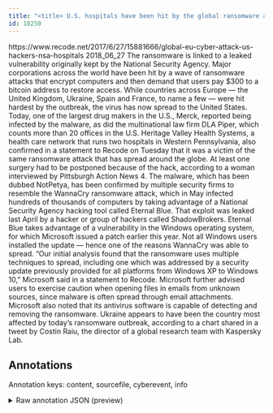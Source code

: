 ```yaml
---
title: "<title> U.S. hospitals have been hit by the global ransomware attack  </title>"
id: 10250
---
```


<title> U.S. hospitals have been hit by the global ransomware attack  </title>
<source> https://www.recode.net/2017/6/27/15881666/global-eu-cyber-attack-us-hackers-nsa-hospitals </source>
<date> 2018_06_27 </date>
<text>
The ransomware is linked to a leaked vulnerability originally kept by the National Security Agency.
Major corporations across the world have been hit by a wave of ransomware attacks that encrypt computers and then demand that users pay $300 to a bitcoin address to restore access.
While countries across Europe — the United Kingdom, Ukraine, Spain and France, to name a few — were hit hardest by the outbreak, the virus has now spread to the United States.
Today, one of the largest drug makers in the U.S., Merck, reported being infected by the malware, as did the multinational law firm DLA Piper, which counts more than 20 offices in the U.S.
Heritage Valley Health Systems, a health care network that runs two hospitals in Western Pennsylvania, also confirmed in a statement to Recode on Tuesday that it was a victim of the same ransomware attack that has spread around the globe.
At least one surgery had to be postponed because of the hack, according to a woman interviewed by Pittsburgh Action News 4.
The malware, which has been dubbed NotPetya, has been confirmed by multiple security firms to resemble the WannaCry ransomware attack, which in May infected hundreds of thousands of computers by taking advantage of a National Security Agency hacking tool called Eternal Blue. 
That exploit was leaked last April by a hacker or group of hackers called ShadowBrokers. Eternal Blue takes advantage of a vulnerability in the Windows operating system, for which Microsoft issued a patch earlier this year. Not all Windows users installed the update — hence one of the reasons WannaCry was able to spread.
“Our initial analysis found that the ransomware uses multiple techniques to spread, including one which was addressed by a security update previously provided for all platforms from Windows XP to Windows 10,” Microsoft said in a statement to Recode.
Microsoft further advised users to exercise caution when opening files in emails from unknown sources, since malware is often spread through email attachments. Microsoft also noted that its antivirus software is capable of detecting and removing the ransomware.
Ukraine appears to have been the country most affected by today’s ransomware outbreak, according to a chart shared in a tweet by Costin Raiu, the director of a global research team with Kaspersky Lab. 
</text>



## Annotations

Annotation keys: content, sourcefile, cyberevent, info

<details>
<summary>Raw annotation JSON (preview)</summary>

```json
{
  "content": "The ransomware is linked to a leaked vulnerability originally kept by the National Security Agency. Major corporations across the world have been hit by a wave of ransomware attacks that encrypt computers and then demand that users pay $300 to a bitcoin address to restore access. While countries across Europe \u2014 the United Kingdom, Ukraine, Spain and France, to name a few \u2014 were hit hardest by the outbreak, the virus has now spread to the United States. Today, one of the largest drug makers in the U.S., Merck, reported being infected by the malware, as did the multinational law firm DLA Piper, which counts more than 20 offices in the U.S. Heritage Valley Health Systems, a health care network that runs two hospitals in Western Pennsylvania, also confirmed in a statement to Recode on Tuesday that it was a victim of the same ransomware attack that has spread around the globe. At least one surgery had to be postponed because of the hack, according to a woman interviewed by Pittsburgh Action News 4. The malware, which has been dubbed NotPetya, has been confirmed by multiple security firms to resemble the WannaCry ransomware attack, which in May infected hundreds of thousands of computers by taking advantage of a National Security Agency hacking tool called Eternal Blue.  That exploit was leaked last April by a hacker or group of hackers called ShadowBrokers. Eternal Blue takes advantage of a vulnerability in the Windows operating system, for which Microsoft issued a patch earlier this year. Not all Windows users installed the update \u2014 hence one of the reasons WannaCry was able to spread. \u201cOur initial analysis found that the ransomware uses multiple techniques to spread, including one which was addressed by a security update previously provided for all platforms from Windows XP to Windows 10,\u201d Microsoft said in a statement to Recode. Microsoft further advised users to exercise caution when opening files in emails from unknown sources, since malware is often spread through email attachments. Microsoft also noted that its antivirus software is capable of detecting and removing the ransomware. Ukraine appears to have been the country most affected by today\u2019s ransomware outbreak, according to a chart shared in a tweet by Costin Raiu, the director of a global research team with Kaspersky Lab. ",
  "sourcefile": "10250.txt",
  "cyberevent": {
    "hopper": [
      {
        "index": 0,
        "relation": "Same",
        "events": [
          {
            "index": "E4",
            "type": "Attack",
            "realis": "Actual",
            "nugget": {
              "startOffset": 232,
              "index": "T7",
              "endOffset": 235,
              "text": "pay"
            },
            "argument": [
              {
                "index": "T8",
                "text": "$300",
                "endOffset": 240,
                "role": {
                  "type": "Price"
                },
                "startOffset": 236,
                "type": "Money"
              },
              {
                "index": "T9",
                "text": "a bitcoin address",
                "endOffset": 261,
                "role": {
                  "type": "Payment-Method"
                },
                "startOffset": 244,
                "type": "PaymentMethod"
              }
            ],
            "subtype": "Ransom"
          },
          {
            "index": "E3",
            "type": "Attack",
            "realis": "Actual",
            "nugget": {
              "startOffset": 214,
              "index": "T5",
              "endOffset": 220,
              "text": "demand"
            },
            "argument": [
              {
                "index": "T6",
                "text": "users",
                "endOffset": 231,
                "role": {
                  "type": "Victim"
                },
                "startOffset": 226,
                "type": "Person"
   
```
</details>
